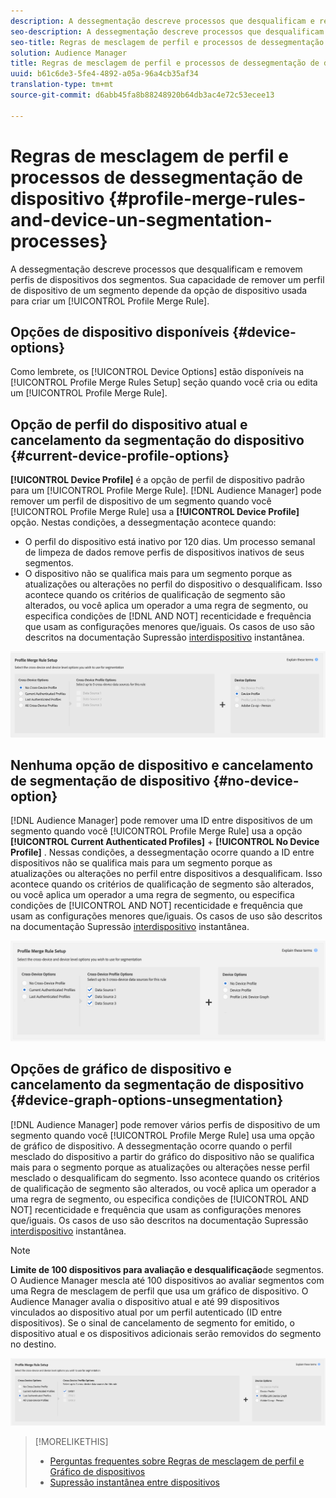 ```yaml
---
description: A dessegmentação descreve processos que desqualificam e removem perfis de dispositivos dos segmentos. Sua capacidade de remover um perfil de dispositivo de um segmento depende da opção de dispositivo usada para criar uma Regra de mesclagem de perfil.
seo-description: A dessegmentação descreve processos que desqualificam e removem perfis de dispositivos dos segmentos. Sua capacidade de remover um perfil de dispositivo de um segmento depende da opção de dispositivo usada para criar uma Regra de mesclagem de perfil.
seo-title: Regras de mesclagem de perfil e processos de dessegmentação de dispositivo
solution: Audience Manager
title: Regras de mesclagem de perfil e processos de dessegmentação de dispositivo
uuid: b61c6de3-5fe4-4892-a05a-96a4cb35af34
translation-type: tm+mt
source-git-commit: d6abb45fa8b88248920b64db3ac4e72c53ecee13

---
```



# Regras de mesclagem de perfil e processos de dessegmentação de dispositivo {#profile-merge-rules-and-device-un-segmentation-processes}

A dessegmentação descreve processos que desqualificam e removem perfis de dispositivos dos segmentos. Sua capacidade de remover um perfil de dispositivo de um segmento depende da opção de dispositivo usada para criar um [!UICONTROL Profile Merge Rule].

## Opções de dispositivo disponíveis {#device-options}

Como lembrete, os [!UICONTROL Device Options] estão disponíveis na [!UICONTROL Profile Merge Rules Setup] seção quando você cria ou edita um [!UICONTROL Profile Merge Rule].

## Opção de perfil do dispositivo atual e cancelamento da segmentação do dispositivo {#current-device-profile-options}

**[!UICONTROL Device Profile]** é a opção de perfil de dispositivo padrão para um [!UICONTROL Profile Merge Rule]. [!DNL Audience Manager] pode remover um perfil de dispositivo de um segmento quando você [!UICONTROL Profile Merge Rule] usa a **[!UICONTROL Device Profile]** opção. Nestas condições, a dessegmentação acontece quando:

* O perfil do dispositivo está inativo por 120 dias. Um processo semanal de limpeza de dados remove perfis de dispositivos inativos de seus segmentos.
* O dispositivo não se qualifica mais para um segmento porque as atualizações ou alterações no perfil do dispositivo o desqualificam. Isso acontece quando os critérios de qualificação de segmento são alterados, ou você aplica um operador a uma regra de segmento, ou especifica condições de [!DNL AND NOT] recenticidade e frequência [](../segments/recency-and-frequency.md) que usam as configurações menores que/iguais. Os casos de uso são descritos na documentação Supressão [interdispositivo](instant-cross-device-suppression.md) instantânea.

![somente dispositivo](assets/device-only.png)

## Nenhuma opção de dispositivo e cancelamento de segmentação de dispositivo {#no-device-option}

[!DNL Audience Manager] pode remover uma ID entre dispositivos de um segmento quando você [!UICONTROL Profile Merge Rule] usa a opção **[!UICONTROL Current Authenticated Profiles]** + **[!UICONTROL No Device Profile]** . Nessas condições, a dessegmentação ocorre quando a ID entre dispositivos não se qualifica mais para um segmento porque as atualizações ou alterações no perfil entre dispositivos a desqualificam. Isso acontece quando os critérios de qualificação de segmento são alterados, ou você aplica um operador a uma regra de segmento, ou especifica condições de [!UICONTROL AND NOT] recenticidade e frequência [](../segments/recency-and-frequency.md) que usam as configurações menores que/iguais. Os casos de uso são descritos na documentação Supressão [interdispositivo](instant-cross-device-suppression.md) instantânea.

![](assets/current-no-device.png)

## Opções de gráfico de dispositivo e cancelamento da segmentação de dispositivo {#device-graph-options-unsegmentation}

[!DNL Audience Manager] pode remover vários perfis de dispositivo de um segmento quando você [!UICONTROL Profile Merge Rule] usa uma opção de gráfico de dispositivo. A dessegmentação ocorre quando o perfil mesclado do dispositivo a partir do gráfico do dispositivo não se qualifica mais para o segmento porque as atualizações ou alterações nesse perfil mesclado o desqualificam do segmento. Isso acontece quando os critérios de qualificação de segmento são alterados, ou você aplica um operador a uma regra de segmento, ou especifica condições de [!UICONTROL AND NOT] recenticidade e frequência [](../segments/recency-and-frequency.md) que usam as configurações menores que/iguais. Os casos de uso são descritos na documentação Supressão [interdispositivo](instant-cross-device-suppression.md) instantânea.

>[!NOTE]
>
>**Limite de 100 dispositivos para avaliação e desqualificação**de segmentos.
>O Audience Manager mescla até 100 dispositivos ao avaliar segmentos com uma Regra de mesclagem de perfil que usa um gráfico de dispositivo. O Audience Manager avalia o dispositivo atual e até 99 dispositivos vinculados ao dispositivo atual por um perfil [](../../reference/visitor-authentication-states.md) autenticado (ID entre dispositivos). Se o sinal de cancelamento de segmento for emitido, o dispositivo atual e os dispositivos adicionais serão removidos do segmento no destino.

![](assets/last-device-graph.png)

>[!MORELIKETHIS]
>
>* [Perguntas frequentes sobre Regras de mesclagem de perfil e Gráfico de dispositivos](../../faq/faq-profile-merge.md)
>* [Supressão instantânea entre dispositivos](instant-cross-device-suppression.md)

